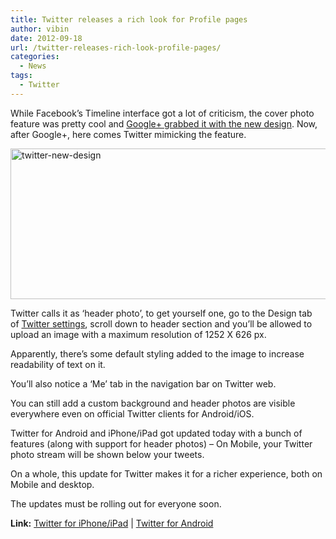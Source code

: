 ```yaml
---
title: Twitter releases a rich look for Profile pages
author: vibin
date: 2012-09-18
url: /twitter-releases-rich-look-profile-pages/
categories:
  - News
tags:
  - Twitter
---
```

While Facebook&#8217;s Timeline interface got a lot of criticism, the cover photo feature was pretty cool and [Google+ grabbed it with the new design][1]. Now, after Google+, here comes Twitter mimicking the feature.

[<img class="aligncenter size-large wp-image-62332" title="Twitter's new design for profiles" src="http://cdn.devilsworkshop.org/files/2012/09/Twitter_s-new-design-1-1024x399.jpg" alt="twitter-new-design" width="620" height="241" />][2]

Twitter calls it as &#8216;header photo&#8217;, to get yourself one, go to the Design tab of <a href="https://twitter.com/settings/design" onclick="_gaq.push(['_trackEvent', 'outbound-article', 'https://twitter.com/settings/design', 'Twitter settings']);" >Twitter settings</a>, scroll down to header section and you&#8217;ll be allowed to upload an image with a maximum resolution of 1252 X 626 px.

Apparently, there&#8217;s some default styling added to the image to increase readability of text on it.

You&#8217;ll also notice a &#8216;Me&#8217; tab in the navigation bar on Twitter web.

You can still add a custom background and header photos are visible everywhere even on official Twitter clients for Android/iOS.

Twitter for Android and iPhone/iPad got updated today with a bunch of features (along with support for header photos) &#8211; On Mobile, your Twitter photo stream will be shown below your tweets.

On a whole, this update for Twitter makes it for a richer experience, both on Mobile and desktop.

The updates must be rolling out for everyone soon.

**Link:** <a href="http://itunes.apple.com/us/app/twitter/id333903271?mt=8" onclick="_gaq.push(['_trackEvent', 'outbound-article', 'http://itunes.apple.com/us/app/twitter/id333903271?mt=8', 'Twitter for iPhone/iPad']);" >Twitter for iPhone/iPad</a> | <a href="https://play.google.com/store/apps/details?id=com.twitter.android&hl=en" onclick="_gaq.push(['_trackEvent', 'outbound-article', 'https://play.google.com/store/apps/details?id=com.twitter.android&hl=en', 'Twitter for Android']);" >Twitter for Android</a>

 [1]: http://devilsworkshop.org/google-major-redesign/
 [2]: http://cdn.devilsworkshop.org/files/2012/09/Twitter_s-new-design-1.jpg
